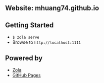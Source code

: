 ## Website: mhuang74.github.io

## Getting Started

* `$ zola serve`
* Browse to `http://localhost:1111`

## Powered by

* [Zola](https://www.getzola.org/)
* [GitHub Pages](https://pages.github.com/)

